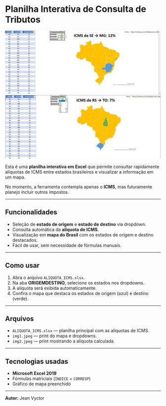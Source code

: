 # Planilha Interativa de Consulta de Tributos

![img1](img1.jpeg)
![img2](img2.jpeg)

Esta é uma **planilha interativa em Excel** que permite consultar rapidamente alíquotas de ICMS entre estados brasileiros e visualizar a informação em um mapa.

No momento, a ferramenta contempla apenas o **ICMS**, mas futuramente planejo incluir outros impostos.

---

## Funcionalidades

- Seleção de **estado de origem** e **estado de destino** via dropdown.
- Consulta automática da **alíquota de ICMS**.
- Visualização em **mapa do Brasil** com os estados de origem e destino destacados.
- Fácil de usar, sem necessidade de fórmulas manuais.

---

## Como usar

1. Abra o arquivo `ALIQUOTA_ICMS.xlsx`.
2. Na aba **ORIGEMDESTINO**, selecione os estados nos dropdowns.
3. A alíquota será exibida automaticamente.
4. Confira o mapa que destaca os estados de origem (azul) e destino (verde).

---

## Arquivos

- `ALIQUOTA_ICMS.xlsx` — planilha principal com as alíquotas de ICMS.
- `img1.jpeg` — print do mapa e dropdowns.
- `img2.jpeg` — print mostrando a alíquota calculada.

---

## Tecnologias usadas

- **Microsoft Excel 2019**  
- Fórmulas matriciais (`ÍNDICE` + `CORRESP`)  
- Gráfico de mapa preenchido

---

**Autor:** Jean Vyctor
